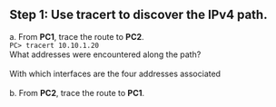 ## Step 1: Use tracert to discover the IPv4 path.
a. From **PC1**, trace the route to **PC2**.<br>
```PC> tracert 10.10.1.20```<br>
What addresses were encountered along the path?<br><br>
With which interfaces are the four addresses associated<br><br>
b. From **PC2**, trace the route to **PC1**. 
